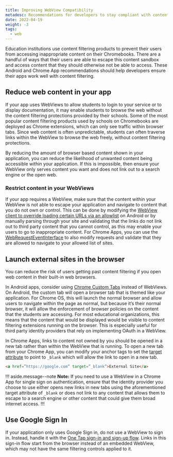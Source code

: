 ```yaml
---
title: Improving WebView Compatibility
metadesc: Recommendations for developers to stay compliant with content filtering requirements that schools may have when using embedded webviews.
date: 2022-04-19
weight: -3
tags:
  - web
---
```


Education institutions use content filtering products to prevent their users from accessing inappropriate content on their Chromebooks. There are a handful of ways that their users are able to escape this content sandbox and access content that they should otherwise not be able to access. These Android and Chrome App recommendations should help developers ensure their apps work well with content filtering.

## Reduce web content in your app

If your app uses WebViews to allow students to login to your service or to display documentation, it may enable students to browse the web without the content filtering protections provided by their schools. Some of the most popular content filtering products used by schools on Chromebooks are deployed as Chrome extensions, which can only see traffic within browser tabs. Since web content is often unpredictable, students can often traverse links within the WebView to browse the web freely, without content filtering protections.

By reducing the amount of browser based content shown in your application, you can reduce the likelihood of unwanted content being accessible within your application. If this is impossible, then ensure your WebView only serves content you want and does not link out to a search engine or the open web.

### Restrict content in your WebViews

If your app requires a WebView, make sure that the content within your WebView is not able to escape your application and navigate to content that you do not own or control. This can be done by modifying the [WebView client to override loading certain URLs via an allowlist](<https://developer.android.com/reference/android/webkit/WebViewClient#shouldOverrideUrlLoading(android.webkit.WebView,%20android.webkit.WebResourceRequest)>) on Android or by manually parsing through your site and validating that the links do not link out to third party content that you cannot control, as this may enable your users to go to inappropriate content. For Chrome Apps, you can use the [WebRequestEventInterface](https://developer.chrome.com/docs/extensions/reference/webviewTag/#type-WebRequestEventInterface) to also modify requests and validate that they are allowed to navigate to your allowed list of sites.

## Launch external sites in the browser

You can reduce the risk of users getting past content filtering if you open web content in their built-in web browsers.

In Android apps, consider using [Chrome Custom Tabs](https://developer.chrome.com/docs/android/custom-tabs/) instead of WebViews. On Android, the custom tab will open a browser tab that is themed like your application. For Chrome OS, this will launch the normal browser and allow users to navigate within the page as normal, but because it’s their normal browser, it will allow the enforcement of browser policies on the content that the students are accessing. For most educational organizations, this means that the content that would be displayed would be visible to content filtering extensions running on the browser. This is especially useful for third party identity providers that rely on implementing OAuth in a WebView.

In Chrome Apps, links to content not owned by you should be opened in a new tab rather than within the WebView that is running. To open a new tab from your Chrome App, you can modify your anchor tags to set the [target attribute](https://developer.mozilla.org/en-US/docs/Web/HTML/Element/a#attr-target) to point to `_blank` which will allow the link to open in a new tab.

```html
<a href=”https://google.com” target=”_blank”>External Site</a>
```

!!! aside.message--note
**Note:** If you need to use a WebView in a Chrome App for single sign on authentication, ensure that the identity provider you choose to use either opens new links in new tabs using the aforementioned target attribute of `_blank` or does not link to any content that allows them to escape to a search engine or other content that could give them broad internet access.
!!!

## Use Google Sign In

If your application only uses Google Sign in, do not use a WebView to sign in. Instead, handle it with the [One Tap sign-in and sign-up flow](https://developers.google.com/identity/one-tap). Links in this sign-in flow start from the browser instead of an embedded WebView, which may not have the same filtering controls applied to it.
